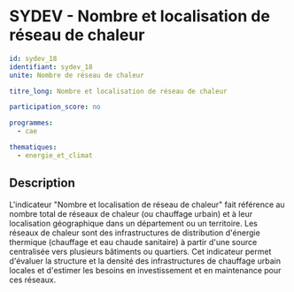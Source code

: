 # SYDEV - Nombre et localisation de réseau de chaleur

```yaml
id: sydev_18
identifiant: sydev_18
unite: Nombre de réseau de chaleur

titre_long: Nombre et localisation de réseau de chaleur

participation_score: no

programmes:
  - cae

thematiques:
  - energie_et_climat
```
## Description
L'indicateur "Nombre et localisation de réseau de chaleur" fait référence au nombre total de réseaux de chaleur (ou chauffage urbain) et à leur localisation géographique dans un département ou un territoire. Les réseaux de chaleur sont des infrastructures de distribution d'énergie thermique (chauffage et eau chaude sanitaire) à partir d'une source centralisée vers plusieurs bâtiments ou quartiers. Cet indicateur permet d'évaluer la structure et la densité des infrastructures de chauffage urbain locales et d'estimer les besoins en investissement et en maintenance pour ces réseaux.
